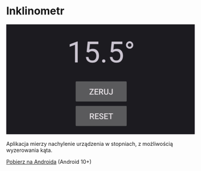 # Inklinometr

![screenshot](https://github.com/pzx113092/Inklinometr/blob/master/Inklinometr.png)

Aplikacja mierzy nachylenie urządzenia w stopniach, z możliwością wyzerowania kąta.

[Pobierz na Androida](https://github.com/pzx113092/Inklinometr/releases/download/v1.0/app-release.apk) (Android 10+)


